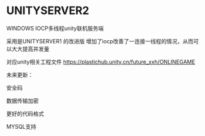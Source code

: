 # UNITYSERVER2
WINDOWS IOCP多线程unity联机服务端


采用是UNITYSERVER1 的改进版  增加了iocp改善了一连接一线程的情况，从而可以大大提高并发量

对应unity相关工程文件 https://plastichub.unity.cn/future_xxh/ONLINEGAME

未来更新：

安全码

数据传输加密

更好的代码格式

MYSQL支持
